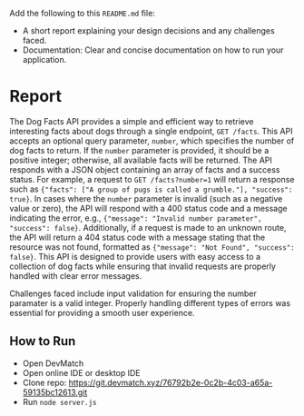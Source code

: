 Add the following to this `README.md` file:  
  * A short report explaining your design decisions and any challenges faced.
  * Documentation: Clear and concise documentation on how to run your application.

# Report

The Dog Facts API provides a simple and efficient way to retrieve interesting facts about dogs through a single endpoint, `GET /facts`. This API accepts an optional query parameter, `number`, which specifies the number of dog facts to return. If the `number` parameter is provided, it should be a positive integer; otherwise, all available facts will be returned. The API responds with a JSON object containing an array of facts and a success status. For example, a request to `GET /facts?number=1` will return a response such as `{"facts": ["A group of pugs is called a grumble."], "success": true}`. In cases where the `number` parameter is invalid (such as a negative value or zero), the API will respond with a 400 status code and a message indicating the error, e.g., `{"message": "Invalid number parameter", "success": false}`. Additionally, if a request is made to an unknown route, the API will return a 404 status code with a message stating that the resource was not found, formatted as `{"message": "Not Found", "success": false}`. This API is designed to provide users with easy access to a collection of dog facts while ensuring that invalid requests are properly handled with clear error messages.

Challenges faced include input validation for ensuring the number paramater is a valid integer. Properly handling different types of errors was essential for providing a smooth user experience.

## How to Run
- Open DevMatch
- Open online IDE or desktop IDE
- Clone repo: https://git.devmatch.xyz/76792b2e-0c2b-4c03-a65a-59135bc12613.git
- Run `node server.js`